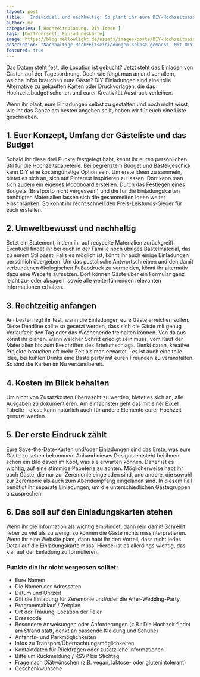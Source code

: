 ```yaml
---
layout: post
title:  'Individuell und nachhaltig: So plant ihr eure DIY-Hochzeitseinladungen'
author: mc
categories: [ Hochzeitsplanung, DIY-Ideen ]
tags: [DoItYourself, Einladungskarte]
image: https://blog.mellowlight.de/assets/images/posts/DIY-Hochzeitseinladung.webp
description: "Nachhaltige Hochzeitseinladungen selbst gemacht. Mit DIY Geld sparen, die Umwelt schonen und den Gästen alle wichtigen Details mitteilen."
featured: true
---
```

Das Datum steht fest, die Location ist gebucht? Jetzt steht das Einladen von Gästen auf der Tagesordnung. Doch wie fängt man an und vor allem, welche Infos brauchen eure Gäste?
DIY-Einladungen sind eine tolle Alternative zu gekauften Karten oder Druckvorlagen, die das Hochzeitsbudget schonen und eurer Kreativität Ausdruck verleihen. 

Wenn ihr plant, eure Einladungen selbst zu gestalten und noch nicht wisst, wie ihr das Ganze am besten angehen sollt, haben wir für euch eine Liste geschrieben.

## 1. Euer Konzept, Umfang der Gästeliste und das Budget
Sobald ihr diese drei Punkte festgelegt habt, kennt ihr euren persönlichen Stil für die Hochzeitspapeterie. Bei begrenztem Budget und Bastelgeschick kann DIY eine kostengünstige Option sein. Um erste Ideen zu sammeln, bietet es sich an, sich auf Pinterest inspirieren zu lassen. Dort kann man sich zudem ein eigenes Moodboard erstellen. Durch das Festlegen eines Budgets (Briefporto nicht vergessen!) und die für die Einladungskarten benötigten Materialien lassen sich die gesammelten Ideen weiter einschränken. So könnt ihr recht schnell den Preis-Leistungs-Sieger für euch erstellen.

## 2. Umweltbewusst und nachhaltig
Setzt ein Statement, indem ihr auf recycelte Materialien zurückgreift. Eventuell findet ihr bei euch in der Familie noch übriges Bastelmaterial, das zu eurem Stil passt. Falls es möglich ist, könnt ihr auch einige Einladungen persönlich übergeben. Um das postalische Antwortschreiben und den damit verbundenen ökologischen Fußabdruck zu vermeiden, könnt ihr alternativ dazu eine Website aufsetzen. Dort können Gäste über ein Formular ganz leicht zu- oder absagen, sowie alle weiterführenden relevanten Informationen erhalten.

## 3. Rechtzeitig anfangen
Am besten legt ihr fest, wann die Einladungen eure Gäste erreichen sollen. Diese Deadline sollte so gesetzt werden, dass sich die Gäste mit genug Vorlaufzeit den Tag oder das Wochenende freihalten können. Von da aus könnt ihr planen, wann welcher Schritt erledigt sein muss, vom Kauf der Materialien bis zum Beschriften des Briefumschlags. Denkt daran, kreative Projekte brauchen oft mehr Zeit als man erwartet - es ist auch eine tolle Idee, bei kühlen Drinks eine Bastelparty mit euren Freunden zu veranstalten. So sind die Karten im Nu versandbereit.

## 4. Kosten im Blick behalten
Um nicht von Zusatzkosten überrascht zu werden, bietet es sich an, alle Ausgaben zu dokumentieren. Am einfachsten geht das mit einer Excel Tabelle - diese kann natürlich auch für andere Elemente eurer Hochzeit genutzt werden.

## 5. Der erste Eindruck zählt
Eure Save-the-Date-Karten und/oder Einladungen sind das Erste, was eure Gäste zu sehen bekommen. Anhand dieses Designs entsteht bei ihnen schon ein Bild davon im Kopf, was sie erwarten können. Daher ist es wichtig, auf eine stimmige Papeterie zu achten. Möglicherweise habt ihr auch Gäste, die nur zur Zeremonie eingeladen sind, und andere, die sowohl zur Zeremonie als auch zum Abendempfang eingeladen sind. In diesem Fall benötigt ihr separate Einladungen, um die unterschiedlichen Gästegruppen anzusprechen.

## 6. Das soll auf den Einladungskarten stehen
Wenn ihr die Information als wichtig empfindet, dann rein damit! Schreibt lieber zu viel als zu wenig, so können die Gäste nichts missinterpretieren.
Wenn ihr eine Website plant, dann habt ihr den Vorteil, dass nicht jedes Detail auf die Einladungskarte muss. Hierbei ist es allerdings wichtig, das klar auf der Einladung zu formulieren.

### Punkte die ihr nicht vergessen solltet: 
- Eure Namen
- Die Namen der Adressaten
- Datum und Uhrzeit
- Gilt die Einladung für Zeremonie und/oder die After-Wedding-Party
- Programmablauf / Zeitplan
- Ort der Trauung, Location der Feier
- Dresscode
- Besondere Anweisungen oder Anforderungen (z.B.: Die Hochzeit findet am Strand statt, denkt an passende Kleidung und Schuhe)
- Anfahrts- und Parkmöglichkeiten
- Infos zu Transport/Übernachtungsmöglichkeiten
- Kontaktdaten für Rückfragen oder zusätzliche Informationen
- Bitte um Rückmeldung / RSVP bis Stichtag
- Frage nach Diätwünschen (z.B. vegan, laktose- oder glutenintolerant)
- Geschenkwünsche
